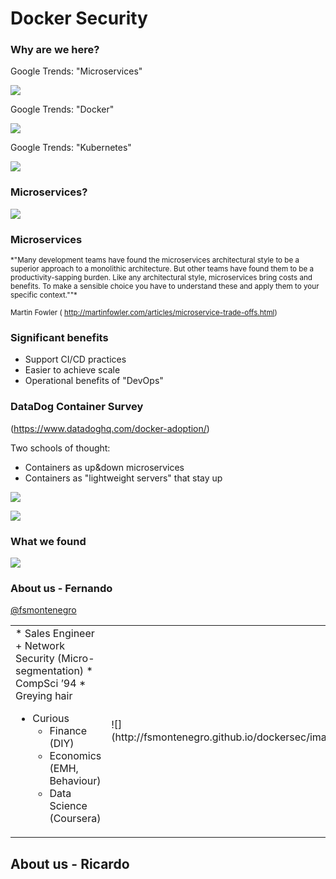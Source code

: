 # Docker Security




### Why are we here?

Google Trends: "Microservices"

![](http://fsmontenegro.github.io/dockersec/images/microservicesGT.png)



Google Trends:  "Docker"

![](http://fsmontenegro.github.io/dockersec/images/DockerGT.png)



Google Trends: "Kubernetes"

![](http://fsmontenegro.github.io/dockersec/images/kubernetesGT.png)



### Microservices?
![](http://fsmontenegro.github.io/dockersec/images/microservicesF5.png)



### Microservices
<small>
*"Many development teams have found the microservices architectural style to be a superior approach to a monolithic architecture. But other teams have found them to be a productivity-sapping burden. Like any architectural style, microservices bring costs and benefits. To make a sensible choice you have to understand these and apply them to your specific context.""*

Martin Fowler ( http://martinfowler.com/articles/microservice-trade-offs.html)
</small>


### Significant benefits
* Support CI/CD practices
* Easier to achieve scale
* Operational benefits of "DevOps"



### DataDog Container Survey

(https://www.datadoghq.com/docker-adoption/)

Two schools of thought:
* Containers as up&down microservices
* Containers as "lightweight servers" that stay up



![](http://fsmontenegro.github.io/dockersec/images/ddContainerTypes.png)



![](http://fsmontenegro.github.io/dockersec/images/ddContainerLife.png)



### What we found
![](http://fsmontenegro.github.io/dockersec/images/DockerIceberg.jpg)



### About us - Fernando
[@fsmontenegro](https://twitter.com/fsmontenegro)

<table>
<tr>
<td>
* Sales Engineer
  + Network Security (Micro-segmentation)
* CompSci ’94
* Greying hair

* Curious
  + Finance (DIY)
  + Economics (EMH, Behaviour)
  + Data Science (Coursera)
</td>
<td>
![](http://fsmontenegro.github.io/dockersec/images/fmcat.jpg)
</td>
</tr>
</table>



## About us - Ricardo
